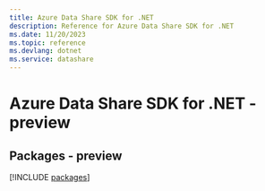 ```yaml
---
title: Azure Data Share SDK for .NET
description: Reference for Azure Data Share SDK for .NET
ms.date: 11/20/2023
ms.topic: reference
ms.devlang: dotnet
ms.service: datashare
---
```

# Azure Data Share SDK for .NET - preview
## Packages - preview
[!INCLUDE [packages](data-share-index.md)]